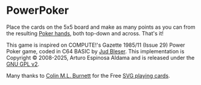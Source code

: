 # PowerPoker

Place the cards on the 5x5 board and make as many points as you can
from the resulting [Poker
hands](http://en.wikipedia.org/wiki/List_of_poker_hands), both
top-down and across. That's it!

This game is inspired on COMPUTE!'s Gazette 1985/11 (Issue 29) Power
Poker game, coded in C64 BASIC by [Jud
Bleser](https://bleser.com/jud/jud.html). This implementation is
Copyright &copy; 2008-2025, Arturo Espinosa Aldama and is released
under the [GNU GPL
v2](http://www.gnu.org/licenses/old-licenses/gpl-2.0.html).

Many thanks to [Colin M.L. Burnett](http://en.wikipedia.org/wiki/User:Cburnett)
for the Free [SVG playing cards](http://commons.wikimedia.org/wiki/Category:SVG_playing_cards_2).
